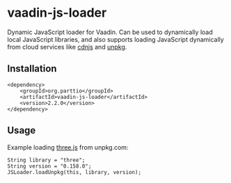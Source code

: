 # vaadin-js-loader

Dynamic JavaScript loader for Vaadin. Can be used to dynamically load local JavaScript libraries, and also 
supports loading JavaScript dynamically from cloud services like [cdnjs](https://cdnjs.com/) 
and [unpkg](https://www.unpkg.com/).

## Installation

```
<dependency>
    <groupId>org.parttio</groupId>
    <artifactId>vaadin-js-loader</artifactId>
    <version>2.2.0</version>
</dependency>
```

## Usage
Example loading [three.js](https://threejs.org/) from unpkg.com:
```
String library = "three";
String version = "0.158.0";
JSLoader.loadUnpkg(this, library, version);
```
